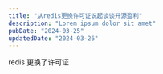 ```yaml
---
title: "从redis更换许可证说起谈谈开源盈利"
description: "Lorem ipsum dolor sit amet"
pubDate: "2024-03-25"
updatedDate: "2024-03-26"
---
```


redis 更换了许可证
